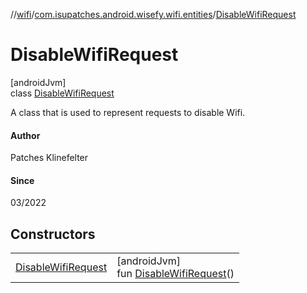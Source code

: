 //[wifi](../../../index.md)/[com.isupatches.android.wisefy.wifi.entities](../index.md)/[DisableWifiRequest](index.md)

# DisableWifiRequest

[androidJvm]\
class [DisableWifiRequest](index.md)

A class that is used to represent requests to disable Wifi.

#### Author

Patches Klinefelter

#### Since

03/2022

## Constructors

| | |
|---|---|
| [DisableWifiRequest](-disable-wifi-request.md) | [androidJvm]<br>fun [DisableWifiRequest](-disable-wifi-request.md)() |
